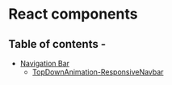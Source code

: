 # React components

## Table of contents -

-   [Navigation Bar](Navigation-Bar)  
    - [TopDownAnimation-ResponsiveNavbar](Navigation-Bar/TopDownAnimation-ResponsiveNavbar)
    